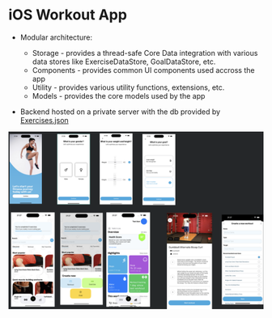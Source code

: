 # iOS Workout App

- Modular architecture:
  - Storage - provides a thread-safe Core Data integration with various data stores like ExerciseDataStore, GoalDataStore, etc. 
  - Components - provides common UI components used accross the app
  - Utility - provides various utility functions, extensions, etc.
  - Models - provides the core models used by the app

- Backend hosted on a private server with the db provided by [Exercises.json](https://github.com/wrkout/exercises.json)

![App Flow](exported-preview.png)
